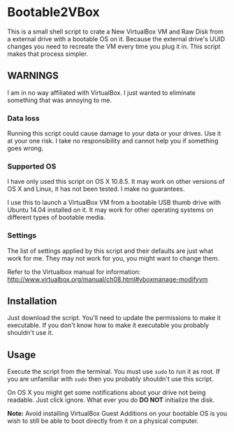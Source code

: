 Bootable2VBox
================================

This is a small shell script to crate a New VirtualBox VM and Raw Disk from a external drive with a bootable OS on it. Because the external drive's UUID changes you need to recreate the VM every time you plug it in. This script makes that process simpler.

## WARNINGS
I am in no way affiliated with VirtualBox. I just wanted to eliminate something that was annoying to me.

### Data loss
Running this script could cause damage to your data or your drives. Use it at your one risk. I take no responsibility and cannot help you if something goes wrong.

### Supported OS
I have only used this script on OS X 10.8.5. It may work on other versions of OS X and Linux, it has not been tested. I make no guarantees.

I use this to launch a VirtualBox VM from a bootable USB thumb drive with Ubuntu 14.04 installed on it. It may work for other operating systems on different types of bootable media.

### Settings
The list of settings applied by this script and their defaults are just what work for me. They may not work for you, you might want to change them.

Refer to the Virtualbox manual for information: http://www.virtualbox.org/manual/ch08.html#vboxmanage-modifyvm

## Installation
Just download the script. You'll need to update the permissions to make it executable. If you don't know how to make it executable you probably shouldn't use it.

## Usage
Execute the script from the terminal. You must use `sudo` to run it as root. If you are unfamiliar with `sudo` then you probably shouldn't use this script.

On OS X you might get some notifications about your drive not being readable. Just click ignore. What ever you do **DO NOT** initialize the disk.

**Note:** Avoid installing VirtualBox Guest Additions on your bootable OS is you wish to still be able to boot directly from it on a physical computer.